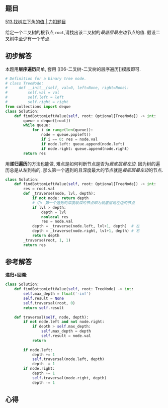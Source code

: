 ## 题目
[513.找树左下角的值 | 力扣题目](https://leetcode.cn/problems/find-bottom-left-tree-value/description/)

给定一个二叉树的根节点 `root`,请找出该二叉树的*最底层最左边*节点的值. 假设二叉树中至少有一个节点.

## 初步解答
本题用**层序遍历**简单, 套用 [[06-二叉树-二叉树的层序遍历]]模版即可.
```python
# Definition for a binary tree node.
# class TreeNode:
#     def __init__(self, val=0, left=None, right=None):
#         self.val = val
#         self.left = left
#         self.right = right
from collections import deque
class Solution:
    def findBottomLeftValue(self, root: Optional[TreeNode]) -> int:
        queue = deque([root])
        while queue:
            for i in range(len(queue)):
                node = queue.popleft()
                if i == 0: res = node.val
                if node.left: queue.append(node.left)
                if node.right: queue.append(node.right)
        return res
```
用**递归遍历**的方法也能做, 难点是如何判断节点是否为*最底层最左边*. 因为树的遍历总是从左到右的, 那么第一个遇到的且深度最大的节点就是*最底层最左边*的节点.
```python
class Solution:
    def findBottomLeftValue(self, root: Optional[TreeNode]) -> int:
        res = root.val
        def _traverse(node, lvl, depth):
            if not node: return depth
            # 中: 第一个遇到的深度最深的节点即为最底层最左边的节点
            if lvl > depth:
                depth = lvl
                nonlocal res
                res = node.val
            depth = _traverse(node.left, lvl+1, depth)  # 左
            depth = _traverse(node.right, lvl+1, depth) # 右
            return depth
        _traverse(root, 1, 1)
        return res
```

## 参考解答
**递归+回溯**:
```python
class Solution:
    def findBottomLeftValue(self, root: TreeNode) -> int:
        self.max_depth = float('-inf')
        self.result = None
        self.traversal(root, 0)
        return self.result
    
    def traversal(self, node, depth):
        if not node.left and not node.right:
            if depth > self.max_depth:
                self.max_depth = depth
                self.result = node.val
            return
        
        if node.left:
            depth += 1
            self.traversal(node.left, depth)
            depth -= 1
        if node.right:
            depth += 1
            self.traversal(node.right, depth)
            depth -= 1
```

## 心得